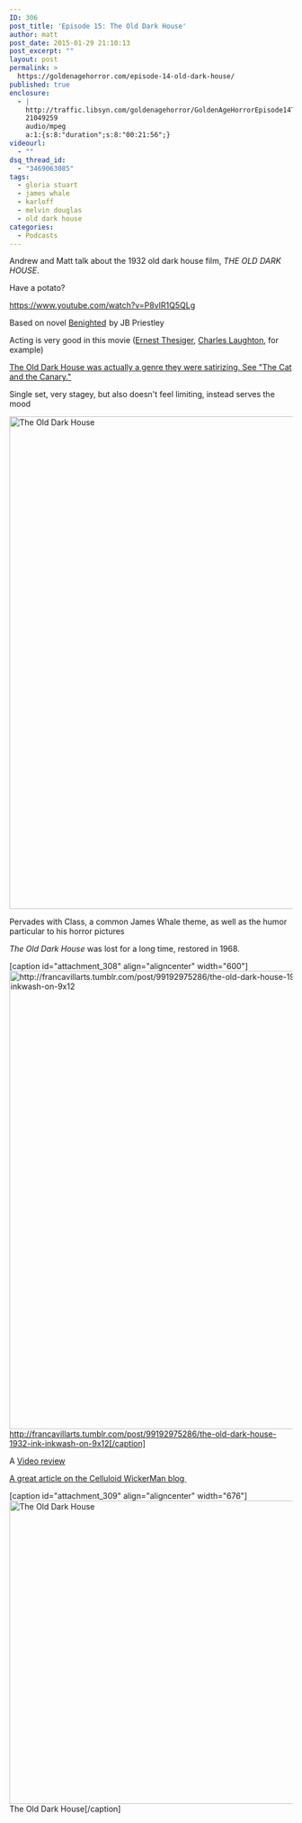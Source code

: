 ```yaml
---
ID: 306
post_title: 'Episode 15: The Old Dark House'
author: matt
post_date: 2015-01-29 21:10:13
post_excerpt: ""
layout: post
permalink: >
  https://goldenagehorror.com/episode-14-old-dark-house/
published: true
enclosure:
  - |
    http://traffic.libsyn.com/goldenagehorror/GoldenAgeHorrorEpisode14TheOldDarkHouse.mp3
    21049259
    audio/mpeg
    a:1:{s:8:"duration";s:8:"00:21:56";}
videourl:
  - ""
dsq_thread_id:
  - "3469063085"
tags:
  - gloria stuart
  - james whale
  - karloff
  - melvin douglas
  - old dark house
categories:
  - Podcasts
---
```

Andrew and Matt talk about the 1932 old dark house film, <em>THE OLD DARK HOUSE</em>.

Have a potato?

https://www.youtube.com/watch?v=P8vIR1Q5QLg
<!--more-->


Based on novel <a href="http://www.amazon.com/gp/product/1939140234/ref=as_li_tl?ie=UTF8&amp;camp=1789&amp;creative=390957&amp;creativeASIN=1939140234&amp;linkCode=as2&amp;tag=cthudice-20&amp;linkId=PXYB3KHM6USSXSL4">Benighted</a><img style="border: none !important; margin: 0px !important;" src="http://ir-na.amazon-adsystem.com/e/ir?t=cthudice-20&amp;l=as2&amp;o=1&amp;a=1939140234" alt="" width="1" height="1" border="0" /> by JB Priestley

Acting is very good in this movie (<a href="http://en.wikipedia.org/wiki/Ernest_Thesiger">Ernest Thesiger</a>, <a href="http://en.wikipedia.org/wiki/Charles_Laughton">Charles Laughton</a>, for example)

<a href="http://www.forcesofgeek.com/2014/01/old-dark-house-movies-twisty-mysteries.html">The Old Dark House was actually a genre they were satirizing. See "The Cat and the Canary."</a>

Single set, very stagey, but also doesn't feel limiting, instead serves the mood

<img class="aligncenter size-large wp-image-307" src="http://goldenagehorror.com/wp-content/uploads/2015/01/705150_10200886105810181_388597736_o-791x1024.jpg" alt="The Old Dark House" width="676" height="875" />

Pervades with Class, a common James Whale theme, as well as the humor particular to his horror pictures

<em>The Old Dark House</em> was lost for a long time, restored in 1968.

[caption id="attachment_308" align="aligncenter" width="600"]<img class="size-full wp-image-308" src="http://goldenagehorror.com/wp-content/uploads/2015/01/tumblr_ncycikUBUb1ssmbizo1_1280.jpg" alt="http://francavillarts.tumblr.com/post/99192975286/the-old-dark-house-1932-ink-inkwash-on-9x12" width="600" height="814" /> http://francavillarts.tumblr.com/post/99192975286/the-old-dark-house-1932-ink-inkwash-on-9x12[/caption]

A <a href="http://cinemassacre.com/2009/10/04/04-the-old-dark-house-1932/">Video review</a>

<a href="http://celluloidwickerman.com/2013/02/21/the-old-dark-house-1932-symbolism-class-and-taboo-james-whale/">A great article on the Celluloid WickerMan blog </a>

[caption id="attachment_309" align="aligncenter" width="676"]<img class="size-large wp-image-309" src="http://goldenagehorror.com/wp-content/uploads/2015/01/46-1024x817.jpg" alt="The Old Dark House" width="676" height="539" /> The Old Dark House[/caption]